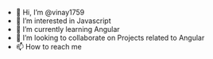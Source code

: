 - 👋 Hi, I’m @vinay1759
- 👀 I’m interested in Javascript
- 🌱 I’m currently learning Angular
- 💞️ I’m looking to collaborate on Projects related to Angular
- 📫 How to reach me 

<!---
vinay1759/vinay1759 is a ✨ special ✨ repository because its `README.md` (this file) appears on your GitHub profile.
You can click the Preview link to take a look at your changes.
--->
